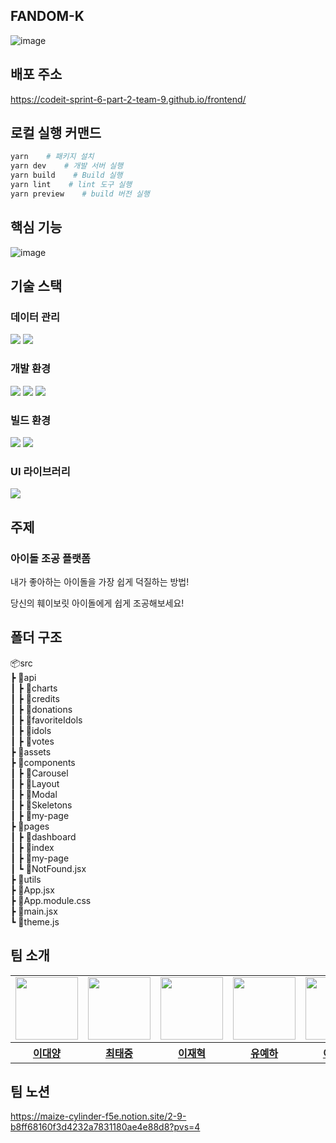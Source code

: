 ## FANDOM-K
![image](https://github.com/Codeit-Sprint-6-Part-2-Team-9/frontend/assets/83871696/a972ffa7-b7e0-4446-851f-f198e1013bb8)


## 배포 주소
https://codeit-sprint-6-part-2-team-9.github.io/frontend/


## 로컬 실행 커맨드
```sh
yarn    # 패키지 설치
yarn dev    # 개발 서버 실행
yarn build    # Build 실행
yarn lint    # lint 도구 실행
yarn preview    # build 버전 실행
```

## 핵심 기능
![image](https://github.com/Codeit-Sprint-6-Part-2-Team-9/frontend/assets/83871696/34be97c0-e178-4235-8c8f-07047625b680)



## 기술 스택
### 데이터 관리
<div> 
<img src="https://img.shields.io/badge/reactquery-FF4154?style=for-the-badge&logo=reactquery&logoColor=black">
<img src="https://img.shields.io/badge/axios-5A29E4?style=for-the-badge&logo=axios&logoColor=black">
</div>  

### 개발 환경
<div> 
<img src="https://img.shields.io/badge/javascript-F7DF1E?style=for-the-badge&logo=javascript&logoColor=black">
<img src="https://img.shields.io/badge/react-61DAFB?style=for-the-badge&logo=react&logoColor=black">
<img src="https://img.shields.io/badge/reactrouter-CA4245?style=for-the-badge&logo=reactrouter&logoColor=black">
</div>

### 빌드 환경
<div> 
<img src="https://img.shields.io/badge/vite-646CFF?style=for-the-badge&logo=vite&logoColor=black"> 
<img src="https://img.shields.io/badge/yarn-2C8EBB?style=for-the-badge&logo=yarn&logoColor=black"> 
</div>

### UI 라이브러리
<div> 
<img src="https://img.shields.io/badge/mantine-339AF0?style=for-the-badge&logo=mantine&logoColor=black">
</div>

## 주제
### 아이돌 조공 플랫폼
내가 좋아하는 아이돌을 가장 쉽게 덕질하는 방법!

당신의 훼이보릿 아이돌에게 쉽게 조공해보세요!


## 폴더 구조
📦src <br />
 ┣ 📂api <br />
 ┃ ┣ 📂charts <br />
 ┃ ┣ 📂credits <br />
 ┃ ┣ 📂donations <br />
 ┃ ┣ 📂favoriteIdols <br />
 ┃ ┣ 📂idols <br />
 ┃ ┣ 📂votes <br />
 ┣ 📂assets <br />
 ┣ 📂components <br />
 ┃ ┣ 📂Carousel <br />
 ┃ ┣ 📂Layout <br />
 ┃ ┣ 📂Modal <br />
 ┃ ┣ 📂Skeletons <br />
 ┃ ┣ 📂my-page <br />
 ┣ 📂pages <br />
 ┃ ┣ 📂dashboard <br />
 ┃ ┣ 📂index <br />
 ┃ ┣ 📂my-page <br />
 ┃ ┗ 📜NotFound.jsx <br />
 ┣ 📂utils <br />
 ┣ 📜App.jsx <br />
 ┣ 📜App.module.css <br />
 ┣ 📜main.jsx <br />
 ┗ 📜theme.js <br />


## 팀 소개

<table align="center">
    <tbody>
        <tr>
            <td>
                <a href="https://github.com/oceanlee-seoul">
                    <img src="https://avatars.githubusercontent.com/oceanlee-seoul" width="100" height="100"/>
                </a>
            </td>
            <td>
                <a href="https://github.com/dotw0xff">
                    <img src="https://avatars.githubusercontent.com/dotw0xff" width="100" height="100"/>
                </a>  
            </td>
            <td>
                <a href="https://github.com/JHmeatschool">
                    <img src="https://avatars.githubusercontent.com/JHmeatschool" width="100px" height="100px"/>
                </a>
            </td>
            <td>
                <a href="https://github.com/YehaYoo">
                    <img src="https://avatars.githubusercontent.com/YehaYoo" width="100px" height="100px"/>
                </a>  
            </td>
            <td>
                <a href="https://github.com/doh-yo">
                    <img src="https://avatars.githubusercontent.com/doh-yo" width="100px" height="100px"/>
                </a>
            </td>
        </tr>
        <tr>
            <th>
                <a href="https://github.com/oceanlee-seoul">이대양</a>
            </th>
            <th>
                <a href="https://github.com/dotw0xff">최태중</a>
            </th>
            <th>
                <a href="https://github.com/JHmeatschool">이재혁</a>
            </th>
            <th>
                <a href="https://github.com/YehaYoo">유예하</a>
            </th>
            <th>
                <a href="https://github.com/doh-yo">이도요</a>
            </th>
        </tr>
    </tbody>
</table>

## 팀 노션
https://maize-cylinder-f5e.notion.site/2-9-b8ff68160f3d4232a7831180ae4e88d8?pvs=4
